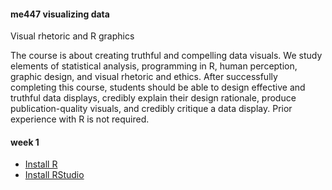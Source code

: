 #### me447 visualizing data

Visual rhetoric and R graphics

The course is about creating truthful and compelling data visuals. We study elements of statistical analysis, programming in R, human perception, graphic design, and visual rhetoric and ethics. After successfully completing this course, students should be able to design effective and truthful data displays, credibly explain their design rationale, produce publication-quality visuals, and credibly critique a data display. Prior experience with R is not required.

#### week 1

-   [Install R](week-01/install_R.md)
-   [Install RStudio](week-01/install_RStudio.md)
